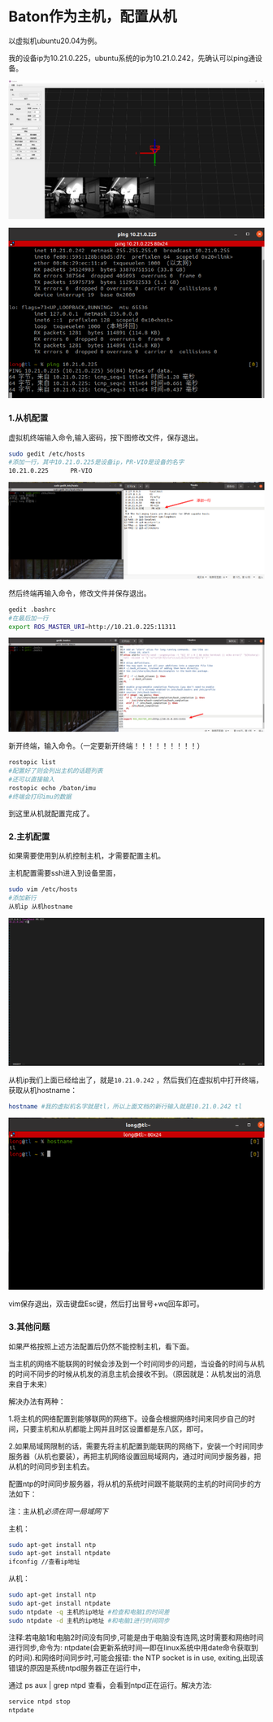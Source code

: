 # Baton作为主机，配置从机

以虚拟机ubuntu20.04为例。

我的设备ip为10.21.0.225，ubuntu系统的ip为10.21.0.242，先确认可以ping通设备。

![](image/image_WNMgB0vEbb.png)

![](image/image_9LjbUnmaTe.png)

### 1.从机配置

虚拟机终端输入命令,输入密码，按下图修改文件，保存退出。

```bash
sudo gedit /etc/hosts
#添加一行，其中10.21.0.225是设备ip，PR-VIO是设备的名字
10.21.0.225      PR-VIO

```

![](image/image_QcmZDl89VC.png)

然后终端再输入命令，修改文件并保存退出。

```bash
gedit .bashrc
#在最后加一行
export ROS_MASTER_URI=http://10.21.0.225:11311

```

![](image/image_3RZ7I-YxID.png)

新开终端，输入命令。（一定要新开终端！！！！！！！！！）

```bash
rostopic list
#配置好了则会列出主机的话题列表
#还可以直接输入
rostopic echo /baton/imu
#终端会打印imu的数据
```

到这里从机就配置完成了。

### 2.主机配置

如果需要使用到从机控制主机，才需要配置主机。

主机配置需要ssh进入到设备里面，

```bash
sudo vim /etc/hosts
#添加新行
从机ip 从机hostname
```

![](image/image_9uSXgJxYvd.png)

从机ip我们上面已经给出了，就是`10.21.0.242` ，然后我们在虚拟机中打开终端，获取从机hostname：

```bash
hostname #我的虚拟机名字就是tl，所以上面文档的新行输入就是10.21.0.242 tl

```

![](image/image_Qe--u7QdP_.png)

vim保存退出，双击键盘Esc键，然后打出冒号+wq回车即可。

### 3.其他问题

如果严格按照上述方法配置后仍然不能控制主机，看下面。

当主机的网络不能联网的时候会涉及到一个时间同步的问题，当设备的时间与从机的时间不同步的时候从机发的消息主机会接收不到。（原因就是：从机发出的消息来自于未来）

解决办法有两种：

1.将主机的网络配置到能够联网的网络下。设备会根据网络时间来同步自己的时间，只要主机和从机都能上网并且时区设置都是东八区，即可。

2.如果局域网限制的话，需要先将主机配置到能联网的网络下，安装一个时间同步服务器（从机也要装），再把主机网络设置回局域网内，通过时间同步服务器，把从机的时间同步到主机去。

配置ntp的时间同步服务器，将从机的系统时间跟不能联网的主机的时间同步的方法如下：

注：主从机*必须在同一局域网下*

主机：

```bash
sudo apt-get install ntp
sudo apt-get install ntpdate
ifconfig //查看ip地址

```

从机：

```bash
sudo apt-get install ntp
sudo apt-get install ntpdate
sudo ntpdate -q 主机的ip地址 #检查和电脑1的时间差
sudo ntpdate -d 主机的ip地址 #和电脑1进行时间同步

```

注释:若电脑1和电脑2时间没有同步,可能是由于电脑没有连网,这时需要和网络时间进行同步,命令为: ntpdate(会更新系统时间—即在linux系统中用date命令获取到的时间).和网络时间同步时,可能会报错: the NTP socket is in use, exiting,出现该错误的原因是系统ntpd服务器正在运行中，

通过 ps aux | grep ntpd 查看，会看到ntpd正在运行。解决方法:

```bash
service ntpd stop
ntpdate
```
